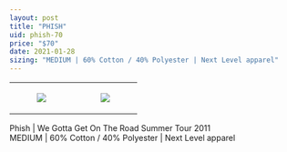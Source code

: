 ```yaml
---
layout: post
title: "PHISH"
uid: phish-70
price: "$70"
date: 2021-01-28
sizing: "MEDIUM | 60% Cotton / 40% Polyester | Next Level apparel"
---
```




<table style="width:100%;"><tr><td style="vertical-align:top;">
      <figure class="tmblr-full" data-orig-height="2048" data-orig-width="1365" data-orig-src="https://concertshirts.netlify.app/shirts/0426/0426-01.jpg"><img src="https://64.media.tumblr.com/6d9b62dc2827c42c0489966742b0d213/6d27d40347c06258-14/s540x810/0b92e5fe72aded45fcd963361cddd6f5fc0b0826.jpg" data-orig-height="2048" data-orig-width="1365" data-orig-src="https://concertshirts.netlify.app/shirts/0426/0426-01.jpg"/></figure></td>
    <td style="vertical-align:top;">
      <figure class="tmblr-full" data-orig-height="2048" data-orig-width="1365" data-orig-src="https://concertshirts.netlify.app/shirts/0426/0426-02.jpg"><img src="https://64.media.tumblr.com/c704e668b3a2a8658a27f61900adfbba/6d27d40347c06258-7c/s540x810/4c0037ffc758839fb08e38710d7e2920c922d579.jpg" data-orig-height="2048" data-orig-width="1365" data-orig-src="https://concertshirts.netlify.app/shirts/0426/0426-02.jpg"/></figure></td>
  </tr></table><p>
  Phish | We Gotta Get On The Road Summer Tour 2011<br/>MEDIUM | 60% Cotton / 40% Polyester | Next Level apparel
</p>
